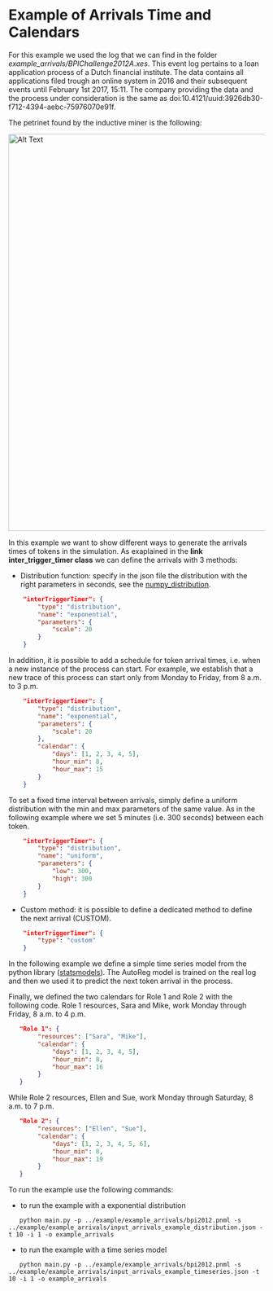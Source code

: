 
# Example of Arrivals Time and Calendars

For this example we used the log that we can find in the folder *example_arrivals/BPIChallenge2012A.xes*. This event log pertains to a loan application process of a Dutch financial institute. The data contains all applications filed trough an online system in 2016 and their subsequent events until February 1st 2017, 15:11.
The company providing the data and the process under consideration is the same as doi:10.4121/uuid:3926db30-f712-4394-aebc-75976070e91f.

The petrinet found by the inductive miner is the following:

<img src="../example/example_arrivals/petri_net.png" alt="Alt Text" width="780">

In this example we want to show different ways to generate the arrivals times of tokens in the simulation.
As exaplained in the **link inter_trigger_timer class** we can define the arrivals with 3 methods:

* Distribution function: specify in the json file the distribution with the right parameters in seconds, see the [numpy_distribution](https://numpy.org/doc/stable/reference/random/generator.html).
```json
    "interTriggerTimer": {
        "type": "distribution",
        "name": "exponential",
        "parameters": {
            "scale": 20
        }
    }
```

In addition, it is possible to add a schedule for token arrival times, i.e. when a new instance of the process can start. 
For example, we establish that a new trace of this process can start only from Monday to Friday, from 8 a.m. to 3 p.m.

```json
    "interTriggerTimer": {
        "type": "distribution",
        "name": "exponential",
        "parameters": {
            "scale": 20
        },
        "calendar": {
            "days": [1, 2, 3, 4, 5],
            "hour_min": 8,
            "hour_max": 15
        }
    }
```

To set a fixed time interval between arrivals, simply define a uniform distribution with the min and max parameters of the same value.
As in the following example where we set 5 minutes (i.e. 300 seconds) between each token.
```json
    "interTriggerTimer": {
        "type": "distribution",
        "name": "uniform",
        "parameters": {
            "low": 300,
            "high": 300
        }
    }
```
* Custom method: it is possible to define a dedicated method to define the next arrival (CUSTOM).
```json
    "interTriggerTimer": {
        "type": "custom"
    }
```

In the following example we define a simple time series model from the python library
([statsmodels](https://www.statsmodels.org/dev/examples/notebooks/generated/autoregressions.html#)).
The AutoReg model is trained on the real log and then we used it to predict the next token arrival in
the process.

Finally, we defined the two calendars for Role 1 and Role 2 with the following code.
Role 1 resources, Sara and Mike, work Monday through Friday, 8 a.m. to 4 p.m.

```json
   "Role 1": {
        "resources": ["Sara", "Mike"],
        "calendar": {
            "days": [1, 2, 3, 4, 5],
            "hour_min": 8,
            "hour_max": 16
        }
   } 
```

While Role 2 resources, Ellen and Sue, work Monday through Saturday, 8 a.m. to 7 p.m. 

```json
   "Role 2": {
        "resources": ["Ellen", "Sue"],
        "calendar": {
            "days": [1, 2, 3, 4, 5, 6],
            "hour_min": 8,
            "hour_max": 19
        }
   }
```

To run the example use the following commands:

* to run the example with a exponential distribution
```shell
   python main.py -p ../example/example_arrivals/bpi2012.pnml -s ../example/example_arrivals/input_arrivals_example_distribution.json -t 10 -i 1 -o example_arrivals
```

* to run the example with a time series model
```shell
   python main.py -p ../example/example_arrivals/bpi2012.pnml -s ../example/example_arrivals/input_arrivals_example_timeseries.json -t 10 -i 1 -o example_arrivals
```